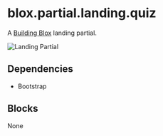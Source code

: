 # blox.partial.landing.quiz

A [Building Blox](https://github.com/Building-Blox/building-blox) landing partial.

![Landing Partial](https://building-blox.s3.amazonaws.com/quiz/landing.PNG)

## Dependencies
- Bootstrap

## Blocks
None